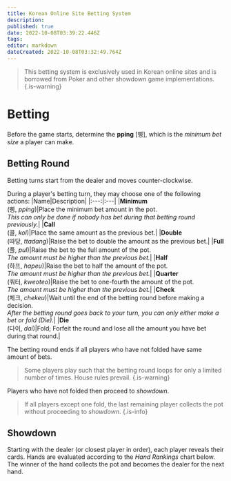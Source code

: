 ```yaml
---
title: Korean Online Site Betting System
description: 
published: true
date: 2022-10-08T03:39:22.446Z
tags: 
editor: markdown
dateCreated: 2022-10-08T03:32:49.764Z
---
```


> This betting system is exclusively used in Korean online sites and is borrowed from Poker and other showdown game implementations.
{.is-warning}

# Betting

Before the game starts, determine the **pping** [삥], which is the *minimum bet size* a player can make.

## Betting Round
Betting turns start from the dealer and moves counter-clockwise.

During a player's betting turn, they may choose one of the following actions:
|Name|Description|
|:---:|:---|
|**Minimum**</br>(삥, *pping*)|Place the minimum bet amount in the pot.</br>*This can only be done if nobody has bet during that betting round previously.*|
|**Call**</br>(콜, *kol*)|Place the same amount as the previous bet.|
|**Double**</br>(따당, *ttadang*)|Raise the bet to double the amount as the previous bet.|
|**Full**</br>(풀, *pul*)|Raise the bet to the full amount of the pot.</br>*The amount must be higher than the previous bet.*|
|**Half**</br>(하프, *hapeu*)|Raise the bet to half the amount of the pot.</br>*The amount must be higher than the previous bet.*|
|**Quarter**</br>(쿼터, *kweoteo*)|Raise the bet to one-fourth the amount of the pot.</br>*The amount must be higher than the previous bet.*|
|**Check**</br>(체크, *chekeu*)|Wait until the end of the betting round before making a decision.</br>*After the betting round goes back to your turn, you can only either make a bet or fold (Die).*|
|**Die**</br>(다이, *dai*)|Fold; Forfeit the round and lose all the amount you have bet during that round.|

The betting round ends if all players who have not folded have same amount of bets. 

> Some players play such that the betting round loops for only a limited number of times. House rules prevail.
{.is-warning}

Players who have not folded then proceed to *showdown*.

>If all players except one fold, the last remaining player collects the pot without proceeding to *showdown*.
{.is-info}

## Showdown
Starting with the dealer (or closest player in order), each player reveals their cards. Hands are evaluated according to the *Hand Rankings* chart below. The winner of the hand collects the pot and becomes the dealer for the next hand.
